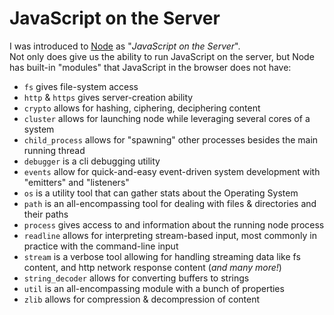 # JavaScript on the Server

I was introduced to [Node](https://nodejs.org/en/) as "_JavaScript on the Server_".  
Not only does give us the ability to run JavaScript on the server, but Node has built-in "modules" that JavaScript in the browser does not have:

- `fs` gives file-system access
- `http` & `https` gives server-creation ability
- `crypto` allows for hashing, ciphering, deciphering content
- `cluster` allows for launching node while leveraging several cores of a system
- `child_process` allows for "spawning" other processes besides the main running thread
- `debugger` is a cli debugging utility
- `events` allow for quick-and-easy event-driven system development with "emitters" and "listeners"
- `os` is a utility tool that can gather stats about the Operating System
- `path` is an all-encompassing tool for dealing with files & directories and their paths
- `process` gives access to and information about the running node process
- `readline` allows for interpreting stream-based input, most commonly in practice with the command-line input
- `stream` is a verbose tool allowing for handling streaming data like fs content, and http network response content (_and many more!_)
- `string_decoder` allows for converting buffers to strings
- `util` is an all-encompassing module with a bunch of properties
- `zlib` allows for compression & decompression of content
